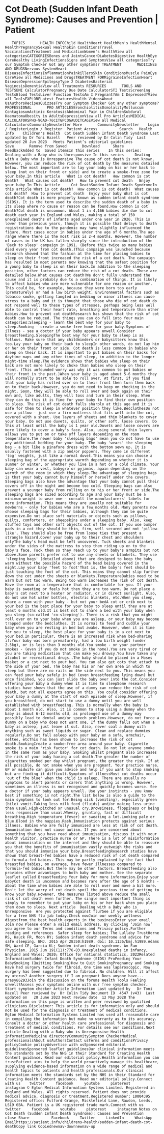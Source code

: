 # Cot Death (Sudden Infant Death Syndrome): Causes and Prevention | Patient

       TOPICS       HEALTH INFOChild HealthHeart HealthMen's HealthMental HealthPregnancySexual HealthSkin ConditionsTravel VaccinationsTreatment and MedicationWomen's HealthView all categoriesCATEGORIESBones and JointsCancerDiabetesDigestive HealthEye CareHealthy LivingInfectionsSigns and SymptomsView all categoriesTry our Symptom Checker Got any other symptoms? TREATMENT       MEDICINES AND DRUGSNervous SystemHeart DiseaseInfectionsInflammationPainkillersSkin ConditionsMuscle PainEye CareView all Medicines and DrugsTREATMENT FORMigraineInfectionHeart DiseaseDepressionEpilepsyType 2 DiabetesBacterial VaginosisDementiaView all Treatments RESOURCES       TOOLS AND TESTSBMI CalculatorPregnancy Due Date CalculatorSTI TestsScreening TestsBlood TestsLiver Function TestsAm I Pregnant?Am I Depressed?View all ToolsEXPLORELatest FeaturesHealth VideosAbout UsAuthorsRecipesQuizzesTry our Symptom Checker Got any other symptoms? PROFESSIONAL       PRO ARTICLESBronchiolitisOsmolalityMolluscum ContagiosumActinic KeratosisAbdominal Pain in ChildrenSubdural HaematomaObesity in AdultsDepressionView all Pro ArticlesMEDICAL CALCULATORSPHQ-9GAD-76CITGPCOGAUDITCAGEView all Medical CalculatorsCommunityNewsletter More       CommunityNewsletter    Login / RegisterLogin / Register  Patient Access  .       Search   Health Info    Children's Health  Cot Death Sudden Infant Death Syndrome Last updated by Dr Toni Hazell   Peer reviewed by Dr Colin Tidy  Last updated 20 Jun 2023   Meets Patient’s editorial guidelines            Save       Remove from Saved       Download      Share      FeedbackAdded to  Saved itemsIn this series    In this series:     Dealing with a Baby who is Unresponsive In this series     Dealing with a Baby who is Unresponsive The cause of cot death is not known. However, you can reduce the risk of cot death by the measures detailed below. The most important are to lay your baby on his or her back to sleep (not on their front or side) and to create a smoke-free zone for your baby.In this article   What is cot death?   How common is cot death?   What causes cot death?   How to prevent cot death   Enjoy your baby In This Article     Cot DeathSudden Infant Death SyndromeIn this article What is cot death?  How common is cot death?  What causes cot death?  How to prevent cot death  Enjoy your baby What is cot death?Cot death is more properly known as sudden infant death syndrome (SIDS). It is the term used to describe the sudden death of a baby in its sleep where no cause or reason can be found.How common is cot death?Cot death is uncommon. About 1 in 4,166 babies die due to cot death each year in England and Wales, making a total of 150 unexplained deaths of infants aged under one year in 2020. This is lower than previous years, though it is possible that delays to death registrations due to the pandemic may have slightly influenced the figure. Most cases occur in babies under the age of 6 months.The age range where there is the most risk is 2-4 months. However, the number of cases in the UK has fallen sharply since the introduction of the 'Back to sleep' campaign in 1991. (Before this twice as many babies died every year from cot death.)This campaign was launched because research showed that the fashion at the time for placing babies to sleep on their front increased the risk of a cot death. The campaign has resulted in most parents now knowing that the safest position for a young baby to sleep is on their back.In addition to the sleeping position, other factors can reduce the risk of a cot death. These are detailed below.What causes cot death?We don't fully understand the cause and it is probably due to a combination of things. It is likely to affect babies who are more vulnerable for one reason or another. This could be, for example, because they were born too early (prematurely) or had a low birth weight. Environmental factors such as tobacco smoke, getting tangled in bedding or minor illness can cause stress to a baby and it is thought that those who die of cot death do not respond well to these types of stresses, perhaps being less well able to control their heart rate, breathing and temperature than other babies.How to prevent cot deathResearch has shown that the risk of cot death can be reduced. The things you can do fall into four main categories:Sleeping - learn the best way for your baby to sleep.Smoking - create a smoke-free home for your baby.Symptoms of illness - see a doctor if your baby appears unwell.Consider breastfeeding.SleepingThe best way for your baby to sleep is as follows. Make sure that any childminders or babysitters know this too.Lay your baby on their back to sleepIn other words, do not lay him or her on their front or side. Cot death is less common in babies who sleep on their back. It is important to put babies on their backs for daytime naps and any other times of sleep, in addition to the longer night-time sleep.The evidence shows that babies who sleep on their back are not more likely to choke than babies who sleep on their front. (This unfounded worry was why it was common to put babies on their front in the past.)When your baby is aged about 5-6 months they will normally start to be able to roll over. At first, if you find that your baby has rolled over on to their front then turn them back on to their back.However, you do not need to keep on checking in the night. Soon, they will be able to roll over and back again on their own and, like adults, they will toss and turn in their sleep. When they can do this it is fine for your baby to find their own position to sleep. The risk of cot death falls sharply at this age and it is safe for them to sleep in whatever position they like.BedclothesDo not use a pillow - just use a firm mattress that fits well into the cot, covered with a sheet. Use layers of sheets and thin blankets to cover your baby. Do not use duvets, quilts, or other soft, loose covers. Do this at least until the baby is 1 year old.Duvets and loose covers are more likely to cover a baby's face. Also, using several thin layers allows you to put on or take off layers depending on the room temperature.The newer baby 'sleeping bags' mean you do not have to use any additional bedding for your baby. The baby 'wears' the sleeping bag - a bit like a pinafore dress with the bottom sewn up. It is usually fastened with a zip and/or poppers. They come in different 'tog' weights, just like a normal duvet.This means you can choose a sleeping bag of the appropriate warmth depending on whether it is summer or winter, or whether you live in a hot or a cold climate. Your baby can wear a vest, babygro or pyjamas, again depending on the warmth of the room in which they sleep.The advantage of sleeping bags is that your baby cannot bury himself or herself under the covers. Sleeping bags also have the advantage that your baby cannot pull their covers off in the night and become too cold. Sleeping bags can also prevent a younger baby from rolling on to his or her front or side.The sleeping bags are sized according to age and your baby must be a minimum weight to wear one - consult the manufacturers' labels for more information. This means they are usually not suitable for newborns - only for babies who are a few months old. Many parents now choose sleeping bags for their babies, although they can be quite expensive.Do not place soft materials or objects such as pillows, quilts, comforters, or sheepskins under a sleeping baby. Also, keep stuffed toys and other soft objects out of the cot. If you use bumper pads in a cot they should be thin, firm, well secured and not 'pillow-like'. They should also be free from loose ties that present a strangle hazard.Cover your baby up to their chest and shoulders onlyThe baby's head must be left uncovered. Tuck sheets and blankets under the sides of the mattress to stop them riding up on to the baby's face. Tuck them so they reach up to your baby's armpits but not above.Some parents prefer not to use any sheets or blankets. They use 'sleeping bags' (detailed above) that are designed to keep the baby warm without the possible hazard of the head being covered in the night.Lay your baby 'feet to foot'That is, the baby's feet should be just touching the foot of the cot. This means they cannot slip further down the cot under the sheets or blankets.TemperatureBabies need to be warm but not too warm. Being too warm increases the risk of cot death. Have the room at a temperature that is comfortable for you. If your baby is sweating or feels hot then they are too warm. Do not place a baby's cot next to a heater or radiator, or in direct sunlight. Also, do not use hot water bottles, electric blankets, etc.When you sleep, share a room with your baby - but not your bedA cot or crib next to your bed is the best place for your baby to sleep until they are at least 6 months old.It is best not to share a bed with your baby when you sleep (so-called 'co-sleeping'). There is a risk that you might roll over on to your baby when you are asleep, or your baby may become trapped under the bedclothes. It is normal to feed and cuddle your baby when you are resting in bed but awake. However, when it is time for you to sleep, the best place for your baby is in a cot next to your bed.In particular, there is an increased risk when bed-sharing if:Your baby was born prematurely, had a low birth weight (under 2.5kg), or is less than 3 months old.You smoke - or your partner smokes - (even if you do not smoke in the home).You are very tired or you are taking medication that can make you drowsy.You have taken any alcohol or recreational drugs..The baby should be placed in a Moses basket or a cot next to your bed. You can also get cots that attach to the side of your bed. The baby has his or her own area in which to sleep but there are no rails on the side next to you. This means you can feed your baby safely in bed (even breastfeeding lying down) but once finished, you can just slide the baby over into the cot.Consider offering your baby a dummy when it is time to sleepSome research studies have shown that the use of a dummy can reduce the risk of cot death, but not all experts agree on this. You could consider offering your baby a dummy at the start of each episode of sleep.However, if you breastfeed, do not start to use a dummy until you are well established with breastfeeding. This is normally when the baby is about 1 month old. Also, it is common to stop using a dummy when the baby is about 6-12 months old, as prolonged use of a dummy may possibly lead to dental and/or speech problems.However, do not force a dummy on a baby who does not want one. If the dummy falls out when a baby is asleep, just leave it out. Also, never coat a dummy with anything such as sweet liquids or sugar. Clean and replace dummies regularly.Do not fall asleep with your baby on a sofa, armchair, settee, etcThis has been shown to increase the risk of cot death.SmokingCreate a smoke-free area around your baby. Cigarette smoke is a main 'risk factor' for cot death. Do not let anyone smoke in the same room as your baby. Smoking whilst pregnant also increases the risk of your baby having a cot death.The greater the number of cigarettes smoked per day whilst pregnant, the greater the risk. If at all possible, do not smoke when you are pregnant. Your practice nurse, GP or midwife can give you advice and help if you want to stop smoking but are finding it difficult.Symptoms of illnessMost cot deaths occur 'out of the blue' when the child is asleep. There are usually no symptoms to alert parents or carers that anything is wrong. However, sometimes an illness is not recognised and quickly becomes worse. See a doctor if your baby appears unwell. Use your instincts - you know best if something is not right.The list below is also a guide to the main symptoms to look out for:Being sick (vomiting), especially green (bile) vomit.Taking less milk feed (fluids) and/or making less urine than usual.High-pitched or unusual cry.Drowsiness, floppiness or being less responsive than usual.Wheezy, grunting, fast or difficult breathing.High temperature (fever) or sweating a lot.Looking pale or blue.Blood in the nappies.Rash.Immunisation protects against serious illness. Babies who are fully immunised are less at risk of cot death. Immunisation does not cause autism. If you are concerned about something that you have read about immunisation, discuss it with your health visitor, practice nurse or GP. There is a lot of misinformation about immunisation on the internet and they should be able to reassure you that the benefits of immunisation vastly outweigh the risks and that you should immunise your baby.BreastfeedingResearch studies have shown that breast-fed babies have a reduced risk of cot death compared to formula-fed babies. This may be partly explained by the fact that breastfed babies, on average, have fewer illnesses compared to formula-fed babies.But there may be other factors. Breastfeeding also provides other advantages to both baby and mother. See the separate leaflet called Breastfeeding Your Baby for more information.Enjoy your babyCot death is uncommon and becomes rare after the age of 5 months - about the time when babies are able to roll over and move a bit more. Don't let the worry of cot death spoil the precious time of getting to know your baby.However, the measures listed above reduce the small risk of cot death even further. The single most important thing is simply to remember to put your baby on his or her back when you place them down to sleep. Next article  Dealing with a Baby who is Unresponsive  Are you protected against flu?See if you are eligible for a free NHS flu jab today.Check nowJoin our weekly wellness digestfrom the best health experts in the businessEnter your email   Join now Please enter a valid email address. By clicking ‘Join now’ you agree to our Terms and conditions and Privacy policy.Further reading and references  Safer sleep for babies; The Lullaby TrustHorne RS, Hauck FR, Moon RY; Sudden infant death syndrome and advice for safe sleeping. BMJ. 2015 Apr 28350:h1989. doi: 10.1136/bmj.h1989.Adams SM, Ward CE, Garcia KL; Sudden infant death syndrome. Am Fam Physician. 2015 Jun 191(11):778-83.Unexplained deaths in infancy, England and Wales: 2020; Office for national statistics, 2022Related InformationSudden Infant Death Syndrome (SIDS) ProFeeding Your BabySmoking (Quitting Smoking)How to Quit SmokingPregnancy and Smoking  Have had surgery twice for fibroid. One time was laparoscopic. Now surgery has been suggested due to fibroid. No children. Will it affect my uterus? Another surgery if I am pregnant Does anyone have...   prasy86293Join the discussion on the forums Health Tools Feeling unwell?Assess your symptoms online with our free symptom checker. Start symptom checker Article Information Last updated by   Dr Toni Hazell Peer reviewed by  Dr Colin Tidy Document ID  4547 (v43)  Last updated on   20 June 2023 Next review date  12 May 2028 The information on this page is written and peer reviewed by qualified clinicians.Disclaimer: This article is for information only and should not be used for the diagnosis or treatment of medical conditions. Egton Medical Information Systems Limited has used all reasonable care in compiling the information but make no warranty as to its accuracy. Consult a doctor or other health care professional for diagnosis and treatment of medical conditions. For details see our conditions.Next article Dealing with a Baby who is Unresponsive Health informationMedicine directoryCommunitySymptom CheckerMedical professionalsAbout usAuthorsContact usTerms and conditionsPrivacy policyCookie policyAdvertise with usSponsored editorial guidelinesSponsored leaflet guidelinesOur clinical information meets the standards set by the NHS in their Standard for Creating Health Content guidance. Read our editorial policy.Health information you can trustPatient aims to help the world proactively manage its healthcare, supplying evidence-based information on a wide range of medical and health topics to patients and health professionals.Our clinical information meets the standards set by the NHS in their Standard for Creating Health Content guidance. Read our editorial policy.Connect with us    twitter     facebook     youtube     pinterest     instagram © Egton Medical Information Systems Limited. Registered in England and Wales. All rights reserved. Patient does not provide medical advice, diagnosis or treatment.Registered number: 10004395 Registered office: Fulford Grange, Micklefield Lane, Rawdon, Leeds, LS19 6BA. Patient is a UK registered trade mark.Connect with us    twitter     facebook     youtube     pinterest     instagram Notes on Cot Death (Sudden Infant Death Syndrome): Causes and Prevention     close Share          Facebook     Twitter     LinkedIn     WhatsApp     Emailhttps://patient.info/childrens-health/sudden-infant-death-cot-deathCopy link Copiednewnav-downnewnav-up


